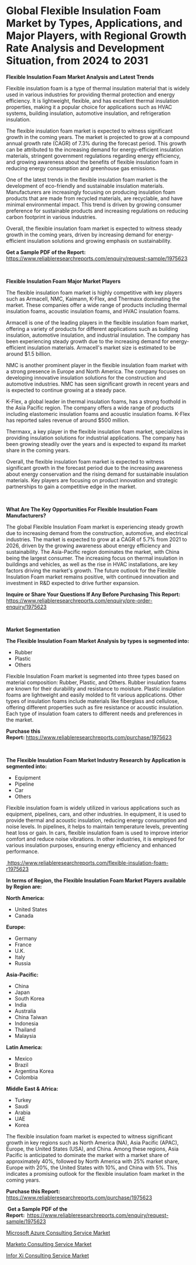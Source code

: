 <p><h1>Global Flexible Insulation Foam Market by Types, Applications, and Major Players, with Regional Growth Rate Analysis and Development Situation, from 2024 to 2031</h1></p><p><strong>Flexible Insulation Foam Market Analysis and Latest Trends</strong></p>
<p><p>Flexible insulation foam is a type of thermal insulation material that is widely used in various industries for providing thermal protection and energy efficiency. It is lightweight, flexible, and has excellent thermal insulation properties, making it a popular choice for applications such as HVAC systems, building insulation, automotive insulation, and refrigeration insulation.</p><p>The flexible insulation foam market is expected to witness significant growth in the coming years. The market is projected to grow at a compound annual growth rate (CAGR) of 7.3% during the forecast period. This growth can be attributed to the increasing demand for energy-efficient insulation materials, stringent government regulations regarding energy efficiency, and growing awareness about the benefits of flexible insulation foam in reducing energy consumption and greenhouse gas emissions.</p><p>One of the latest trends in the flexible insulation foam market is the development of eco-friendly and sustainable insulation materials. Manufacturers are increasingly focusing on producing insulation foam products that are made from recycled materials, are recyclable, and have minimal environmental impact. This trend is driven by growing consumer preference for sustainable products and increasing regulations on reducing carbon footprint in various industries.</p><p>Overall, the flexible insulation foam market is expected to witness steady growth in the coming years, driven by increasing demand for energy-efficient insulation solutions and growing emphasis on sustainability.</p></p>
<p><strong>Get a Sample PDF of the Report:&nbsp;</strong> <a href="https://www.reliableresearchreports.com/enquiry/request-sample/1975623">https://www.reliableresearchreports.com/enquiry/request-sample/1975623</a></p>
<p>&nbsp;</p>
<p><strong>Flexible Insulation Foam Major Market Players</strong></p>
<p><p>The flexible insulation foam market is highly competitive with key players such as Armacell, NMC, Kaimann, K-Flex, and Thermaxx dominating the market. These companies offer a wide range of products including thermal insulation foams, acoustic insulation foams, and HVAC insulation foams.</p><p>Armacell is one of the leading players in the flexible insulation foam market, offering a variety of products for different applications such as building insulation, automotive insulation, and industrial insulation. The company has been experiencing steady growth due to the increasing demand for energy-efficient insulation materials. Armacell's market size is estimated to be around $1.5 billion.</p><p>NMC is another prominent player in the flexible insulation foam market with a strong presence in Europe and North America. The company focuses on developing innovative insulation solutions for the construction and automotive industries. NMC has seen significant growth in recent years and is expected to continue growing at a steady pace.</p><p>K-Flex, a global leader in thermal insulation foams, has a strong foothold in the Asia Pacific region. The company offers a wide range of products including elastomeric insulation foams and acoustic insulation foams. K-Flex has reported sales revenue of around $500 million.</p><p>Thermaxx, a key player in the flexible insulation foam market, specializes in providing insulation solutions for industrial applications. The company has been growing steadily over the years and is expected to expand its market share in the coming years.</p><p>Overall, the flexible insulation foam market is expected to witness significant growth in the forecast period due to the increasing awareness about energy conservation and the rising demand for sustainable insulation materials. Key players are focusing on product innovation and strategic partnerships to gain a competitive edge in the market.</p></p>
<p>&nbsp;</p>
<p><strong>What Are The Key Opportunities For Flexible Insulation Foam Manufacturers?</strong></p>
<p><p>The global Flexible Insulation Foam market is experiencing steady growth due to increasing demand from the construction, automotive, and electrical industries. The market is expected to grow at a CAGR of 5.7% from 2021 to 2026, driven by the growing awareness about energy efficiency and sustainability. The Asia-Pacific region dominates the market, with China being the largest consumer. The increasing focus on thermal insulation in buildings and vehicles, as well as the rise in HVAC installations, are key factors driving the market's growth. The future outlook for the Flexible Insulation Foam market remains positive, with continued innovation and investment in R&D expected to drive further expansion.</p></p>
<p><strong>Inquire or Share Your Questions If Any Before Purchasing This Report:</strong> <a href="https://www.reliableresearchreports.com/enquiry/pre-order-enquiry/1975623">https://www.reliableresearchreports.com/enquiry/pre-order-enquiry/1975623</a></p>
<p>&nbsp;</p>
<p><strong>Market Segmentation</strong></p>
<p><strong>The Flexible Insulation Foam Market Analysis by types is segmented into:</strong></p>
<p><ul><li>Rubber</li><li>Plastic</li><li>Others</li></ul></p>
<p><p>Flexible Insulation Foam market is segmented into three types based on material composition: Rubber, Plastic, and Others. Rubber insulation foams are known for their durability and resistance to moisture. Plastic insulation foams are lightweight and easily molded to fit various applications. Other types of insulation foams include materials like fiberglass and cellulose, offering different properties such as fire resistance or acoustic insulation. Each type of insulation foam caters to different needs and preferences in the market.</p></p>
<p><strong>Purchase this Report:&nbsp;</strong><a href="https://www.reliableresearchreports.com/purchase/1975623">https://www.reliableresearchreports.com/purchase/1975623</a></p>
<p>&nbsp;</p>
<p><strong>The Flexible Insulation Foam Market Industry Research by Application is segmented into:</strong></p>
<p><ul><li>Equipment</li><li>Pipeline</li><li>Car</li><li>Others</li></ul></p>
<p><p>Flexible insulation foam is widely utilized in various applications such as equipment, pipelines, cars, and other industries. In equipment, it is used to provide thermal and acoustic insulation, reducing energy consumption and noise levels. In pipelines, it helps to maintain temperature levels, preventing heat loss or gain. In cars, flexible insulation foam is used to improve interior comfort and reduce noise vibrations. In other industries, it is employed for various insulation purposes, ensuring energy efficiency and enhanced performance.</p></p>
<p><a href="https://www.reliableresearchreports.com/flexible-insulation-foam-r1975623">&nbsp;https://www.reliableresearchreports.com/flexible-insulation-foam-r1975623</a></p>
<p><strong>In terms of Region, the Flexible Insulation Foam Market Players available by Region are:</strong></p>
<p>
    <p> <strong> North America: </strong>
        <ul>
            <li>United States</li>
            <li>Canada</li>
        </ul>
        </p> 
    <p> <strong> Europe: </strong>
        <ul>
            <li>Germany</li>
            <li>France</li>
            <li>U.K.</li>
            <li>Italy</li>
            <li>Russia</li>
        </ul>
        </p> 
    <p> <strong> Asia-Pacific: </strong>
        <ul>
            <li>China</li>
            <li>Japan</li>
            <li>South Korea</li>
            <li>India</li>
            <li>Australia</li>
            <li>China Taiwan</li>
            <li>Indonesia</li>
            <li>Thailand</li>
            <li>Malaysia</li>
        </ul>
        </p> 
    <p> <strong> Latin America: </strong>
        <ul>
            <li>Mexico</li>
            <li>Brazil</li>
            <li>Argentina Korea</li>
            <li>Colombia</li>
        </ul>
        </p> 
    <p> <strong> Middle East & Africa: </strong>
        <ul>
            <li>Turkey</li>
            <li>Saudi</li>
            <li>Arabia</li>
            <li>UAE</li>
            <li>Korea</li>
        </ul>
    </p>
    </p>
<p><p>The flexible insulation foam market is expected to witness significant growth in key regions such as North America (NA), Asia Pacific (APAC), Europe, the United States (USA), and China. Among these regions, Asia Pacific is anticipated to dominate the market with a market share of approximately 40%, followed by North America with 25% market share, Europe with 20%, the United States with 10%, and China with 5%. This indicates a promising outlook for the flexible insulation foam market in the coming years.</p></p>
<p><strong>Purchase this Report: </strong><a href="https://www.reliableresearchreports.com/purchase/1975623">https://www.reliableresearchreports.com/purchase/1975623</a></p>
<p>&nbsp;<strong>Get a Sample PDF of the Report:&nbsp;&nbsp;</strong><a href="https://www.reliableresearchreports.com/enquiry/request-sample/1975623">https://www.reliableresearchreports.com/enquiry/request-sample/1975623</a></p>
<p><strong></strong></p>
<p><p><a href="https://github.com/HenrietteMills1/Market-Research-Report-List-2/blob/main/microsoft-azure-consulting-service-market.md">Microsoft Azure Consulting Service Market</a></p><p><a href="https://github.com/marthawweekle/Market-Research-Report-List-2/blob/main/marketo-consulting-service-market.md">Marketo Consulting Service Market</a></p><p><a href="https://github.com/SheilaBruen2023/Market-Research-Report-List-2/blob/main/infor-xi-consulting-service-market.md">Infor Xi Consulting Service Market</a></p></p>